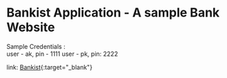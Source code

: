 # Bankist Application - A sample Bank Website

Sample Credentials :  
user - ak, pin - 1111
user - pk, pin: 2222

link: [Bankist](https://bankycom.netlify.app){:target="\_blank"}
